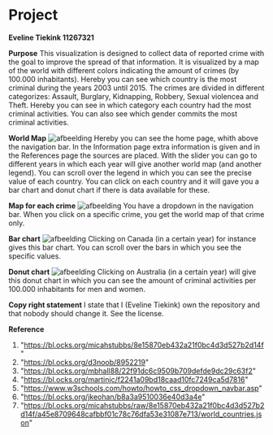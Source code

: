 # Project

__Eveline Tiekink		11267321__

**Purpose**
This visualization is designed to collect data of reported crime with the goal to improve the spread of that information. It is visualized by a map of the world with different colors indicating the amount of crimes (by 100.000 inhabitants). Hereby you can see which country is the most criminal during the years 2003 until 2015. 
The crimes are divided in different categorizes: Assault, Burglary, Kidnapping, Robbery, Sexual violencea and Theft. Hereby you can see in which category each country had the most criminal activities. You can also see which gender commits the most criminal activities.

**World Map**
![afbeelding](https://user-images.githubusercontent.com/43990565/52001949-fc7ecd00-24c0-11e9-80fb-80499ce2d3b9.png)
Hereby you can see the home page, whith above the navigation bar. In the Information page extra information is given and in the References page the sources are placed. With the slider you can go to different years in which each year will give another world map (and another legend). You can scroll over the legend in which you can see the precise value of each country. You can click on each country and it will gave you a bar chart and donut chart if there is data available for these.  

__Map for each crime__
![afbeelding](https://user-images.githubusercontent.com/43990565/52002069-4ebfee00-24c1-11e9-82f1-a8219fb47fc6.png)
You have a dropdown in the navigation bar. When you click on a specific crime, you get the world map of that crime only.

**Bar chart**
![afbeelding](https://user-images.githubusercontent.com/43990565/52002214-b1b18500-24c1-11e9-89da-6fd0aa60c029.png)
Clicking on Canada (in a certain year) for instance gives this bar chart. You can scroll over the bars in which you see the specific values.

**Donut chart**
![afbeelding](https://user-images.githubusercontent.com/43990565/52002351-0ce37780-24c2-11e9-9159-a4aad08e480a.png)
Clicking on Australia (in a certain year) will give this donut chart in which you can see the amount of criminal activities per 100.000 inhabitants for men and women. 

**Copy right statement**
I state that I (Eveline Tiekink) own the repository and that nobody should change it. See the license.

**Reference**

  1. "https://bl.ocks.org/micahstubbs/8e15870eb432a21f0bc4d3d527b2d14f"
  2. "https://bl.ocks.org/d3noob/8952219"
  3. "https://bl.ocks.org/mbhall88/22f91dc6c9509b709defde9dc29c63f2"
  4. "https://bl.ocks.org/martinjc/f2241a09bd18caad10fc7249ca5d7816"
  5. "https://www.w3schools.com/howto/howto_css_dropdown_navbar.asp"
  6. "https://bl.ocks.org/jkeohan/b8a3a9510036e40d3a4e"
  7. "https://bl.ocks.org/micahstubbs/raw/8e15870eb432a21f0bc4d3d527b2d14f/a45e8709648cafbbf01c78c76dfa53e31087e713/world_countries.json"
